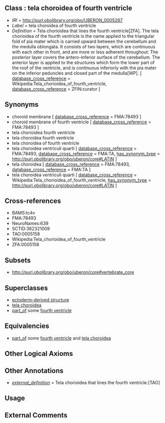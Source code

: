 
## Class : tela choroidea of fourth ventricle

 * *IRI* = http://purl.obolibrary.org/obo/UBERON_0005287
 * *Label* = tela choroidea of fourth ventricle
 * *Definition* = Tela chorioidea that lines the fourth ventricle[ZFA]. The tela chorioidea of the fourth ventricle is the name applied to the triangular fold of pia mater which is carried upward between the cerebellum and the medulla oblongata. It consists of two layers, which are continuous with each other in front, and are more or less adherent throughout: The posterior layer covers the antero-inferior surface of the cerebellum. The anterior layer is applied to the structures which form the lower part of the roof of the ventricle, and is continuous inferiorly with the pia mater on the inferior peduncles and closed part of the medulla[WP]. [ [database_cross_reference](../../ef/oboInOwl#hasDbXref.md) = Wikipedia:Tela_chorioidea_of_fourth_ventricle, [database_cross_reference](../../ef/oboInOwl#hasDbXref.md) = ZFIN:curator ]

## Synonyms

 * choroid membrane [ [database_cross_reference](../../ef/oboInOwl#hasDbXref.md) = FMA:78493 ]
 * choroid membrane of fourth ventricle [ [database_cross_reference](../../ef/oboInOwl#hasDbXref.md) = FMA:78493 ]
 * tela chorioidea fourth ventricle
 * tela choroidea fourth ventricle
 * tela choroidea of fourth ventricle
 * tela choroidea ventriculi quarti [ [database_cross_reference](../../ef/oboInOwl#hasDbXref.md) = FMA:78493, [database_cross_reference](../../ef/oboInOwl#hasDbXref.md) = FMA:TA, [has_synonym_type](../../pe/oboInOwl#hasSynonymType.md) = http://purl.obolibrary.org/obo/uberon/core#LATIN ]
 * tela choroidea [ [database_cross_reference](../../ef/oboInOwl#hasDbXref.md) = FMA:78493, [database_cross_reference](../../ef/oboInOwl#hasDbXref.md) = FMA:TA ]
 * tela choroidea ventriculi quarti [ [database_cross_reference](../../ef/oboInOwl#hasDbXref.md) = Wikipedia:Tela_chorioidea_of_fourth_ventricle, [has_synonym_type](../../pe/oboInOwl#hasSynonymType.md) = http://purl.obolibrary.org/obo/uberon/core#LATIN ]

## Cross-references

 * BAMS:tc4v
 * FMA:78493
 * NeuroNames:639
 * SCTID:362321009
 * TAO:0005158
 * Wikipedia:Tela_chorioidea_of_fourth_ventricle
 * ZFA:0005158

## Subsets

 * http://purl.obolibrary.org/obo/uberon/core#vertebrate_core

## Superclasses

 * [ectoderm-derived structure](../../UBERON/21/UBERON_0004121.md)
 * [tela choroidea](../../UBERON/83/UBERON_0005283.md)
 * [part_of](../../BFO/50/BFO_0000050.md) some [fourth ventricle](../../UBERON/22/UBERON_0002422.md)

## Equivalencies

 * [part_of](../../BFO/50/BFO_0000050.md) some [fourth ventricle](../../UBERON/22/UBERON_0002422.md) and [tela choroidea](../../UBERON/83/UBERON_0005283.md)

## Other Logical Axioms


## Other Annotations

 * *[external_definition](../../UBPROP/01/UBPROP_0000001.md)* = Tela chorioidea that lines the fourth ventricle.[TAO]

## Usage


## External Comments

